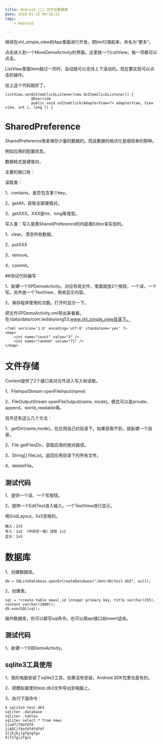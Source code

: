 ```yaml
---
title: Android（二）文件及数据库
date: 2018-01-25 09:56:31
tags:
	- Android

---
```




继续在xhl_simple_view的App里面进行开发。把btn12用起来，命名为“更多”。

点击进入到一个MoreDemoActivity的界面。这里放一个ListView。每一项都可以点击。

ListView里面Item超过一页时，自动就可以支持上下滚动的。现在要实现可以点击的操作。

加上这个代码就好了。

```
listView.setOnItemClickListener(new OnItemClickListener() {
            @Override
            public void onItemClick(AdapterView<?> adapterView, View view, int i, long l) {
```



# SharedPreference

SharedPreference用来保存少量的数据的。而且数据的格式化是很简单的那种。

例如应用的配置信息。

数据格式是键值对。

主要的接口有：

读取类：

1、contains，是否包含某个key。

2、getAll，获取全部键值对。

3、getXXX。XXX是Int、long等类型。

写入类：写入是靠SharedPreference的内部类Editor来实现的。

1、clear。清空所有数据。

2、putXXX

3、remove。

4、commit。

##测试代码编写

1、新建一个SPDemoActivity。对应布局文件，里面就放2个按钮，一个读，一个写。另外放一个TextView，用来显示内容。

2、保存程序使用的次数。打开时显示一下。

把文件SPDemoActivity.xml导出来看看。在/data/data/com.teddxyiong53.www.xhl_simple_view目录下。

```
<?xml version='1.0' encoding='utf-8' standalone='yes' ?>
<map>
    <int name="count" value="3" />
    <int name="random" value="71" />
</map>
```



# 文件存储

Context提供了2个接口来对文件进入写入和读取。

1、FileInputStream openFileInput(name)

2、FileOutputStream openFileOutput(name, mode)。模式可以是private、append、world_readable等。

另外还有这么几个方法：

1、getDir(name,mode)。在应用自己的目录下，如果获取不到，就新建一个目录。

2、File getFilesDir。获取应用的绝对路径。

3、String[] fileList。返回应用目录下的所有文件。

4、deleteFile。

## 测试代码

1、提供一个读、一个写按钮。

2、提供一个EditText进入输入。一个TextView进行显示。

用GridLayout。5x5宫格的。

```
输入：2x5
写入：1x2 （中间空一格）读取 1x2
显示：2x5 
```



# 数据库

1、创建数据库。

```
db = SQLiteDatabase.openOrCreateDatabase("/mnt/db/test.db3", null);
```

2、创建表。

```
sql = "create table news(_id integer primary key, title varchar(255), content varchar(1000));
db.execSQL(sql);
```

操作数据库，你可以都写sql命令。也可以用api接口如insert这些。

## 测试代码

1、新建一个DBDemoActivity。

## sqlite3工具使用

1、我的电脑安装了sqlite3工具，如果没有安装，Android SDK包里也是有的。

2、把模拟器里的test.db3文件导出到电脑上。

3、执行下面命令：

```
$ sqlite3 test.db3
sqlite> .database
sqlite> .tables
sqlite> select * from news
1|adf|fdafdfd
2|ADC|fdafdfdfdfdf
3|jkjkj|gfgsgfgs
4|fsfg|sfgss
```

